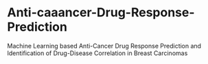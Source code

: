 # Anti-caaancer-Drug-Response-Prediction
Machine Learning based Anti-Cancer Drug Response Prediction and Identification of Drug-Disease Correlation in Breast Carcinomas
